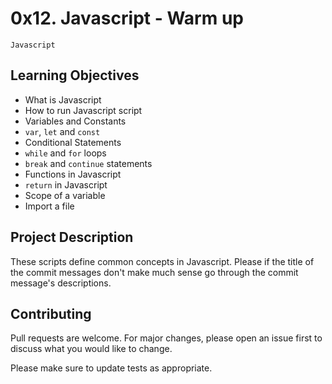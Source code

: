 # 0x12. Javascript - Warm up
``Javascript``

## Learning Objectives

- What is Javascript
- How to run Javascript script
- Variables and Constants
- ``var``, ``let`` and ``const``
- Conditional Statements
- ``while`` and ``for`` loops
- ``break`` and ``continue`` statements
- Functions in Javascript
- ``return`` in Javascript
- Scope of a variable
- Import a file

## Project Description

These scripts define common concepts in Javascript.
Please if the title of the commit messages don't make much sense go through the commit message's descriptions.

## Contributing
Pull requests are welcome. For major changes, please open an issue first to discuss what you would like to change.

Please make sure to update tests as appropriate.
